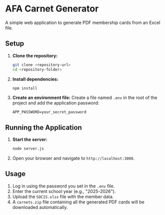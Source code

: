 # AFA Carnet Generator

A simple web application to generate PDF membership cards from an Excel file.

## Setup

1.  **Clone the repository:**
    ```bash
    git clone <repository-url>
    cd <repository-folder>
    ```

2.  **Install dependencies:**
    ```bash
    npm install
    ```

3.  **Create an environment file:**
    Create a file named `.env` in the root of the project and add the application password:
    ```
    APP_PASSWORD=your_secret_password
    ```

## Running the Application

1.  **Start the server:**
    ```bash
    node server.js
    ```

2.  Open your browser and navigate to `http://localhost:3000`.

## Usage

1.  Log in using the password you set in the `.env` file.
2.  Enter the current school year (e.g., "2025-2026").
3.  Upload the `SOCIS.xlsx` file with the member data.
4.  A `carnets.zip` file containing all the generated PDF cards will be downloaded automatically.
